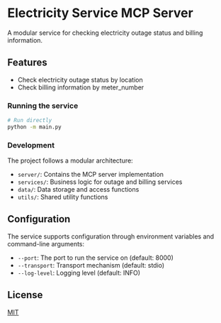 # Electricity Service MCP Server

A modular service for checking electricity outage status and billing information.

## Features

- Check electricity outage status by location
- Check billing information by meter_number

### Running the service

```bash
# Run directly
python -m main.py
```

### Development

The project follows a modular architecture:
    
- `server/`: Contains the MCP server implementation
- `services/`: Business logic for outage and billing services
- `data/`: Data storage and access functions 
- `utils/`: Shared utility functions

## Configuration

The service supports configuration through environment variables and command-line arguments:

- `--port`: The port to run the service on (default: 8000)
- `--transport`: Transport mechanism (default: stdio)
- `--log-level`: Logging level (default: INFO)

## License

[MIT](LICENSE)